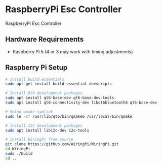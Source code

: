 # RaspberryPi Esc Controller
 RaspberryPi Esc Controller
 
## Hardware Requirements

- Raspberry Pi 5 (4 or 3 may work with timing adjustments)

## Raspberry Pi Setup
 
 ```bash
 # Install build essentials
 sudo apt-get install build-essential devscripts
 
 # Install Qt6 development packages
 sudo apt install qt6-base-dev qt6-base-dev-tools
 sudo apt install qt6-connectivity-dev libqt6bluetooth6 qt6-base-dev
 
 # Setup qmake symlink
 sudo ln -sf /usr/lib/qt6/bin/qmake6 /usr/local/bin/qmake
 
 # Install I2C development packages
 sudo apt install libi2c-dev i2c-tools 
 
 # Install WiringPi from source
 git clone https://github.com/WiringPi/WiringPi.git
 cd WiringPi
 sudo ./build
 cd ..
 ```
